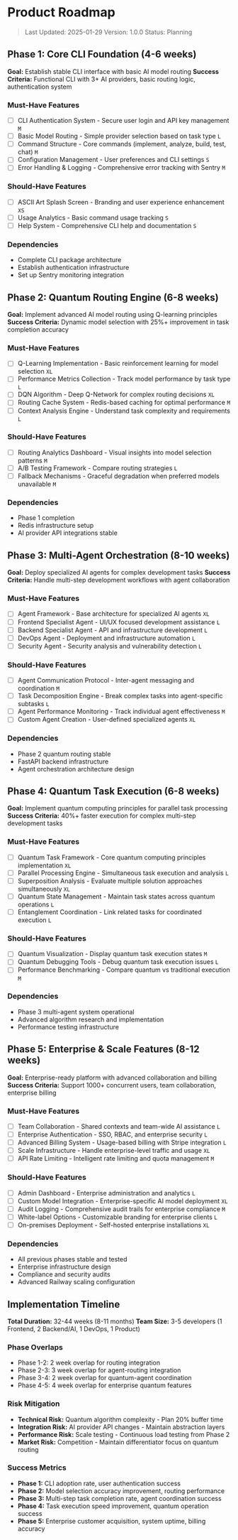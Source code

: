 # Product Roadmap

> Last Updated: 2025-01-29
> Version: 1.0.0
> Status: Planning

## Phase 1: Core CLI Foundation (4-6 weeks)

**Goal:** Establish stable CLI interface with basic AI model routing
**Success Criteria:** Functional CLI with 3+ AI providers, basic routing logic, authentication system

### Must-Have Features

- [ ] CLI Authentication System - Secure user login and API key management `M`
- [ ] Basic Model Routing - Simple provider selection based on task type `L`
- [ ] Command Structure - Core commands (implement, analyze, build, test, chat) `M`
- [ ] Configuration Management - User preferences and CLI settings `S`
- [ ] Error Handling & Logging - Comprehensive error tracking with Sentry `M`

### Should-Have Features

- [ ] ASCII Art Splash Screen - Branding and user experience enhancement `XS`
- [ ] Usage Analytics - Basic command usage tracking `S`
- [ ] Help System - Comprehensive CLI help and documentation `S`

### Dependencies

- Complete CLI package architecture
- Establish authentication infrastructure
- Set up Sentry monitoring integration

## Phase 2: Quantum Routing Engine (6-8 weeks)

**Goal:** Implement advanced AI model routing using Q-learning principles
**Success Criteria:** Dynamic model selection with 25%+ improvement in task completion accuracy

### Must-Have Features

- [ ] Q-Learning Implementation - Basic reinforcement learning for model selection `XL`
- [ ] Performance Metrics Collection - Track model performance by task type `L`
- [ ] DQN Algorithm - Deep Q-Network for complex routing decisions `XL`
- [ ] Routing Cache System - Redis-based caching for optimal performance `M`
- [ ] Context Analysis Engine - Understand task complexity and requirements `L`

### Should-Have Features

- [ ] Routing Analytics Dashboard - Visual insights into model selection patterns `M`
- [ ] A/B Testing Framework - Compare routing strategies `L`
- [ ] Fallback Mechanisms - Graceful degradation when preferred models unavailable `M`

### Dependencies

- Phase 1 completion
- Redis infrastructure setup
- AI provider API integrations stable

## Phase 3: Multi-Agent Orchestration (8-10 weeks)

**Goal:** Deploy specialized AI agents for complex development tasks
**Success Criteria:** Handle multi-step development workflows with agent collaboration

### Must-Have Features

- [ ] Agent Framework - Base architecture for specialized AI agents `XL`
- [ ] Frontend Specialist Agent - UI/UX focused development assistance `L`
- [ ] Backend Specialist Agent - API and infrastructure development `L`
- [ ] DevOps Agent - Deployment and infrastructure automation `L`
- [ ] Security Agent - Security analysis and vulnerability detection `L`

### Should-Have Features

- [ ] Agent Communication Protocol - Inter-agent messaging and coordination `M`
- [ ] Task Decomposition Engine - Break complex tasks into agent-specific subtasks `L`
- [ ] Agent Performance Monitoring - Track individual agent effectiveness `M`
- [ ] Custom Agent Creation - User-defined specialized agents `XL`

### Dependencies

- Phase 2 quantum routing stable
- FastAPI backend infrastructure
- Agent orchestration architecture design

## Phase 4: Quantum Task Execution (6-8 weeks)

**Goal:** Implement quantum computing principles for parallel task processing
**Success Criteria:** 40%+ faster execution for complex multi-step development tasks

### Must-Have Features

- [ ] Quantum Task Framework - Core quantum computing principles implementation `XL`
- [ ] Parallel Processing Engine - Simultaneous task execution and analysis `L`
- [ ] Superposition Analysis - Evaluate multiple solution approaches simultaneously `XL`
- [ ] Quantum State Management - Maintain task states across quantum operations `L`
- [ ] Entanglement Coordination - Link related tasks for coordinated execution `L`

### Should-Have Features

- [ ] Quantum Visualization - Display quantum task execution states `M`
- [ ] Quantum Debugging Tools - Debug quantum task execution issues `L`
- [ ] Performance Benchmarking - Compare quantum vs traditional execution `M`

### Dependencies

- Phase 3 multi-agent system operational
- Advanced algorithm research and implementation
- Performance testing infrastructure

## Phase 5: Enterprise & Scale Features (8-12 weeks)

**Goal:** Enterprise-ready platform with advanced collaboration and billing
**Success Criteria:** Support 1000+ concurrent users, team collaboration, enterprise billing

### Must-Have Features

- [ ] Team Collaboration - Shared contexts and team-wide AI assistance `L`
- [ ] Enterprise Authentication - SSO, RBAC, and enterprise security `L`
- [ ] Advanced Billing System - Usage-based billing with Stripe integration `L`
- [ ] Scale Infrastructure - Handle enterprise-level traffic and usage `XL`
- [ ] API Rate Limiting - Intelligent rate limiting and quota management `M`

### Should-Have Features

- [ ] Admin Dashboard - Enterprise administration and analytics `L`
- [ ] Custom Model Integration - Enterprise-specific AI model deployment `XL`
- [ ] Audit Logging - Comprehensive audit trails for enterprise compliance `M`
- [ ] White-label Options - Customizable branding for enterprise clients `L`
- [ ] On-premises Deployment - Self-hosted enterprise installations `XL`

### Dependencies

- All previous phases stable and tested
- Enterprise infrastructure design
- Compliance and security audits
- Advanced Railway scaling configuration

## Implementation Timeline

**Total Duration:** 32-44 weeks (8-11 months)
**Team Size:** 3-5 developers (1 Frontend, 2 Backend/AI, 1 DevOps, 1 Product)

### Phase Overlaps
- Phase 1-2: 2 week overlap for routing integration
- Phase 2-3: 3 week overlap for agent-routing integration  
- Phase 3-4: 2 week overlap for quantum-agent coordination
- Phase 4-5: 4 week overlap for enterprise quantum features

### Risk Mitigation
- **Technical Risk:** Quantum algorithm complexity - Plan 20% buffer time
- **Integration Risk:** AI provider API changes - Maintain abstraction layers
- **Performance Risk:** Scale testing - Continuous load testing from Phase 2
- **Market Risk:** Competition - Maintain differentiator focus on quantum routing

### Success Metrics
- **Phase 1:** CLI adoption rate, user authentication success
- **Phase 2:** Model selection accuracy improvement, routing performance
- **Phase 3:** Multi-step task completion rate, agent coordination success
- **Phase 4:** Task execution speed improvement, quantum operation success
- **Phase 5:** Enterprise customer acquisition, system uptime, billing accuracy